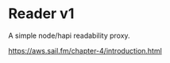 # Reader v1

A simple node/hapi readability proxy.

https://aws.sail.fm/chapter-4/introduction.html
